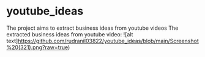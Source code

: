 # youtube_ideas
The project aims to extract business ideas from youtube videos
 The extracted business ideas from youtube video:
 ![alt text]https://github.com/rudranil03822/youtube_ideas/blob/main/Screenshot%20(321).png?raw=true)
